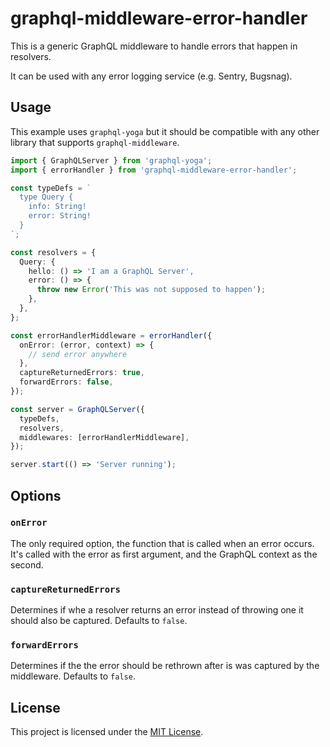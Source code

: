 # graphql-middleware-error-handler

This is a generic GraphQL middleware to handle errors that happen in resolvers.

It can be used with any error logging service (e.g. Sentry, Bugsnag).

## Usage

This example uses `graphql-yoga` but it should be compatible with any other
library that supports `graphql-middleware`.

```ts
import { GraphQLServer } from 'graphql-yoga';
import { errorHandler } from 'graphql-middleware-error-handler';

const typeDefs = `
  type Query {
    info: String!
    error: String!
  }
`;

const resolvers = {
  Query: {
    hello: () => 'I am a GraphQL Server',
    error: () => {
      throw new Error('This was not supposed to happen');
    },
  },
};

const errorHandlerMiddleware = errorHandler({
  onError: (error, context) => {
    // send error anywhere
  },
  captureReturnedErrors: true,
  forwardErrors: false,
});

const server = GraphQLServer({
  typeDefs,
  resolvers,
  middlewares: [errorHandlerMiddleware],
});

server.start(() => 'Server running');
```

## Options

### `onError`

The only required option, the function that is called when an error occurs. It's
called with the error as first argument, and the GraphQL context as the second.

### `captureReturnedErrors`

Determines if whe a resolver returns an error instead of throwing one it should
also be captured. Defaults to `false`.

### `forwardErrors`

Determines if the the error should be rethrown after is was captured by the
middleware. Defaults to `false`.

## License

This project is licensed under the [MIT License](LICENSE.md).
